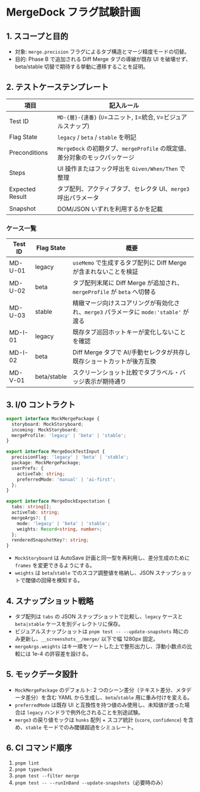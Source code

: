 # MergeDock フラグ試験計画

## 1. スコープと目的
- 対象: `merge.precision` フラグによるタブ構造とマージ精度モードの切替。
- 目的: Phase B で追加される Diff Merge タブの導線が既存 UI を破壊せず、beta/stable 切替で期待する挙動に遷移することを証明。

## 2. テストケーステンプレート
| 項目 | 記入ルール |
| --- | --- |
| Test ID | `MD-{層}-{連番}` (`U`=ユニット, `I`=統合, `V`=ビジュアルスナップ) |
| Flag State | `legacy` / `beta` / `stable` を明記 |
| Preconditions | `MergeDock` の初期タブ、`mergeProfile` の既定値、差分対象のモックパッケージ |
| Steps | UI 操作またはフック呼出を `Given/When/Then` で整理 |
| Expected Result | タブ配列、アクティブタブ、セレクタ UI、`merge3` 呼出パラメータ |
| Snapshot | DOM/JSON いずれを利用するかを記載 |

### ケース一覧
| Test ID | Flag State | 概要 |
| --- | --- | --- |
| MD-U-01 | legacy | `useMemo` で生成するタブ配列に Diff Merge が含まれないことを検証 |
| MD-U-02 | beta | タブ配列末尾に Diff Merge が追加され、`mergeProfile` が `beta` へ切替る |
| MD-U-03 | stable | 精緻マージ向けスコアリングが有効化され、`merge3` パラメータに `mode:'stable'` が渡る |
| MD-I-01 | legacy | 既存タブ巡回ホットキーが変化しないことを確認 |
| MD-I-02 | beta | Diff Merge タブで AI/手動セレクタが共存し既存ショートカットが後方互換 |
| MD-V-01 | beta/stable | スクリーンショット比較でタブラベル・バッジ表示が期待通り |

## 3. I/O コントラクト
```typescript
export interface MockMergePackage {
  storyboard: MockStoryboard;
  incoming: MockStoryboard;
  mergeProfile: 'legacy' | 'beta' | 'stable';
}

export interface MergeDockTestInput {
  precisionFlag: 'legacy' | 'beta' | 'stable';
  package: MockMergePackage;
  userPrefs: {
    activeTab: string;
    preferredMode: 'manual' | 'ai-first';
  };
}

export interface MergeDockExpectation {
  tabs: string[];
  activeTab: string;
  mergeArgs?: {
    mode: 'legacy' | 'beta' | 'stable';
    weights: Record<string, number>;
  };
  renderedSnapshotKey?: string;
}
```
- `MockStoryboard` は AutoSave 計画と同一型を再利用し、差分生成のために `frames` を変更できるようにする。
- `weights` は `beta`/`stable` でのスコア調整値を格納し、JSON スナップショットで閾値の回帰を検知する。

## 4. スナップショット戦略
- タブ配列は `tabs` の JSON スナップショットで比較し、`legacy` ケースと `beta|stable` ケースを別ディレクトリに保存。
- ビジュアルスナップショットは `pnpm test -- --update-snapshots` 時にのみ更新し、`__screenshots__/merge/` 以下で幅 1280px 固定。
- `mergeArgs.weights` はキー順をソートした上で整形出力し、浮動小数点の比較には 1e-4 の許容差を設ける。

## 5. モックデータ設計
- `MockMergePackage` のデフォルト: 2 つのシーン差分（テキスト差分、メタデータ差分）を含む YAML から生成し、`beta`/`stable` 用に重み付けを変える。
- `preferredMode` は既存 UI と互換性を持つ値のみ使用し、未知値が渡った場合は `legacy` ハンドラで例外化されることを別途試験。
- `merge3` の戻り値モックは `hunks` 配列 + スコア統計 (`score`, `confidence`) を含め、`stable` モードでのみ閾値超過をシミュレート。

## 6. CI コマンド順序
1. `pnpm lint`
2. `pnpm typecheck`
3. `pnpm test --filter merge`
4. `pnpm test -- --runInBand --update-snapshots`（必要時のみ）
